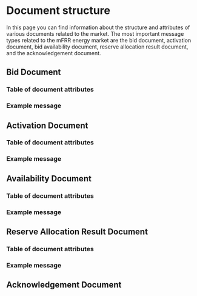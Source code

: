 # Document structure

In this page you can find information about the structure and attributes of various documents related to the market. The most important message types related to the mFRR energy market are the bid document, activation document, bid availability document, reserve allocation result document, and the acknowledgement document.
## Bid Document
### Table of document attributes
### Example message
## Activation Document
### Table of document attributes
### Example message
## Availability Document
### Table of document attributes
### Example message
## Reserve Allocation Result Document
### Table of document attributes
### Example message
## Acknowledgement Document

